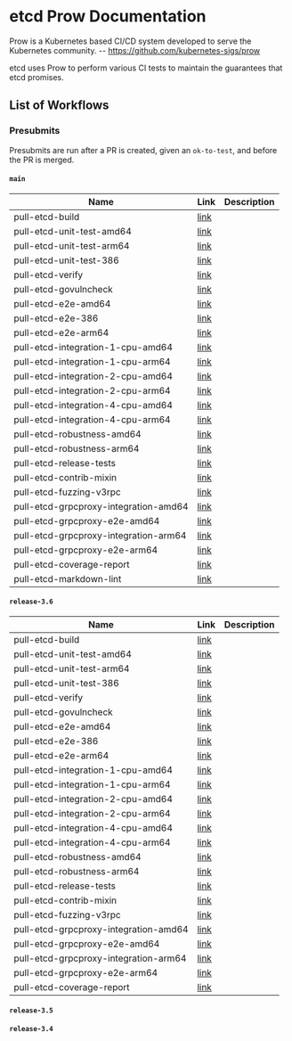 # etcd Prow Documentation

Prow is a Kubernetes based CI/CD system developed to serve the Kubernetes community. 
-- https://github.com/kubernetes-sigs/prow

etcd uses Prow to perform various CI tests to maintain the guarantees that etcd promises.

## List of Workflows

### Presubmits

Presubmits are run after a PR is created, given an `ok-to-test`, and before the PR is merged.

#### `main`

| Name | Link | Description |
| --- | --- | --- |
| pull-etcd-build | [link](https://github.com/kubernetes/test-infra/blob/563f6651a827f6f3e0b82db398cacb57f7ea74b3/config/jobs/etcd/etcd-presubmits.yaml#L4-L28) |
| pull-etcd-unit-test-amd64 | [link](https://github.com/kubernetes/test-infra/blob/563f6651a827f6f3e0b82db398cacb57f7ea74b3/config/jobs/etcd/etcd-presubmits.yaml#L30-L58) |
| pull-etcd-unit-test-arm64 | [link](https://github.com/kubernetes/test-infra/blob/563f6651a827f6f3e0b82db398cacb57f7ea74b3/config/jobs/etcd/etcd-presubmits.yaml#L60-L89) |
| pull-etcd-unit-test-386 | [link](https://github.com/kubernetes/test-infra/blob/563f6651a827f6f3e0b82db398cacb57f7ea74b3/config/jobs/etcd/etcd-presubmits.yaml#L91-L119) |
| pull-etcd-verify | [link](https://github.com/kubernetes/test-infra/blob/563f6651a827f6f3e0b82db398cacb57f7ea74b3/config/jobs/etcd/etcd-presubmits.yaml#L121-L158) |
| pull-etcd-govulncheck | [link](https://github.com/kubernetes/test-infra/blob/563f6651a827f6f3e0b82db398cacb57f7ea74b3/config/jobs/etcd/etcd-presubmits.yaml#L160-L187) |
| pull-etcd-e2e-amd64 | [link](https://github.com/kubernetes/test-infra/blob/563f6651a827f6f3e0b82db398cacb57f7ea74b3/config/jobs/etcd/etcd-presubmits.yaml#L189-L217) |
| pull-etcd-e2e-386 | [link](https://github.com/kubernetes/test-infra/blob/563f6651a827f6f3e0b82db398cacb57f7ea74b3/config/jobs/etcd/etcd-presubmits.yaml#L219-L246) |
| pull-etcd-e2e-arm64 | [link](https://github.com/kubernetes/test-infra/blob/563f6651a827f6f3e0b82db398cacb57f7ea74b3/config/jobs/etcd/etcd-presubmits.yaml#L248-L277) |
| pull-etcd-integration-1-cpu-amd64 | [link](https://github.com/kubernetes/test-infra/blob/563f6651a827f6f3e0b82db398cacb57f7ea74b3/config/jobs/etcd/etcd-presubmits.yaml#L279-L309) |
| pull-etcd-integration-1-cpu-arm64 | [link](https://github.com/kubernetes/test-infra/blob/563f6651a827f6f3e0b82db398cacb57f7ea74b3/config/jobs/etcd/etcd-presubmits.yaml#L311-L343) |
| pull-etcd-integration-2-cpu-amd64 | [link](https://github.com/kubernetes/test-infra/blob/563f6651a827f6f3e0b82db398cacb57f7ea74b3/config/jobs/etcd/etcd-presubmits.yaml#L345-L375) |
| pull-etcd-integration-2-cpu-arm64 | [link](https://github.com/kubernetes/test-infra/blob/563f6651a827f6f3e0b82db398cacb57f7ea74b3/config/jobs/etcd/etcd-presubmits.yaml#L377-L409) |
| pull-etcd-integration-4-cpu-amd64 | [link](https://github.com/kubernetes/test-infra/blob/563f6651a827f6f3e0b82db398cacb57f7ea74b3/config/jobs/etcd/etcd-presubmits.yaml#L411-L441) |
| pull-etcd-integration-4-cpu-arm64 | [link](https://github.com/kubernetes/test-infra/blob/563f6651a827f6f3e0b82db398cacb57f7ea74b3/config/jobs/etcd/etcd-presubmits.yaml#L443-L475) |
| pull-etcd-robustness-amd64 | [link](https://github.com/kubernetes/test-infra/blob/563f6651a827f6f3e0b82db398cacb57f7ea74b3/config/jobs/etcd/etcd-presubmits.yaml#L443-L475) |
| pull-etcd-robustness-arm64 | [link](https://github.com/kubernetes/test-infra/blob/563f6651a827f6f3e0b82db398cacb57f7ea74b3/config/jobs/etcd/etcd-presubmits.yaml#L555-L602) |
| pull-etcd-release-tests | [link](https://github.com/kubernetes/test-infra/blob/563f6651a827f6f3e0b82db398cacb57f7ea74b3/config/jobs/etcd/etcd-presubmits.yaml#L604-L639) |
| pull-etcd-contrib-mixin | [link](https://github.com/kubernetes/test-infra/blob/563f6651a827f6f3e0b82db398cacb57f7ea74b3/config/jobs/etcd/etcd-presubmits.yaml#L641-L669) |
| pull-etcd-fuzzing-v3rpc | [link](https://github.com/kubernetes/test-infra/blob/563f6651a827f6f3e0b82db398cacb57f7ea74b3/config/jobs/etcd/etcd-presubmits.yaml#L671-L704) |
| pull-etcd-grpcproxy-integration-amd64 | [link](https://github.com/kubernetes/test-infra/blob/563f6651a827f6f3e0b82db398cacb57f7ea74b3/config/jobs/etcd/etcd-presubmits.yaml#L706-L735) |
| pull-etcd-grpcproxy-e2e-amd64 | [link](https://github.com/kubernetes/test-infra/blob/563f6651a827f6f3e0b82db398cacb57f7ea74b3/config/jobs/etcd/etcd-presubmits.yaml#L737-L766) |
| pull-etcd-grpcproxy-integration-arm64 | [link](https://github.com/kubernetes/test-infra/blob/563f6651a827f6f3e0b82db398cacb57f7ea74b3/config/jobs/etcd/etcd-presubmits.yaml#L768-L798) |
| pull-etcd-grpcproxy-e2e-arm64 | [link](https://github.com/kubernetes/test-infra/blob/563f6651a827f6f3e0b82db398cacb57f7ea74b3/config/jobs/etcd/etcd-presubmits.yaml#L768-L798) |
| pull-etcd-coverage-report | [link](https://github.com/kubernetes/test-infra/blob/563f6651a827f6f3e0b82db398cacb57f7ea74b3/config/jobs/etcd/etcd-presubmits.yaml#L832-L860) |
| pull-etcd-markdown-lint | [link](https://github.com/kubernetes/test-infra/blob/563f6651a827f6f3e0b82db398cacb57f7ea74b3/config/jobs/etcd/etcd-presubmits.yaml#L862-L889)

#### `release-3.6`

| Name | Link | Description |
| --- | --- | --- |
| pull-etcd-build | [link](https://github.com/kubernetes/test-infra/blob/563f6651a827f6f3e0b82db398cacb57f7ea74b3/config/jobs/etcd/etcd-presubmits.yaml#L4-L28) |
| pull-etcd-unit-test-amd64 | [link](https://github.com/kubernetes/test-infra/blob/563f6651a827f6f3e0b82db398cacb57f7ea74b3/config/jobs/etcd/etcd-presubmits.yaml#L30-L58) |
| pull-etcd-unit-test-arm64 | [link](https://github.com/kubernetes/test-infra/blob/563f6651a827f6f3e0b82db398cacb57f7ea74b3/config/jobs/etcd/etcd-presubmits.yaml#L60-L89) |
| pull-etcd-unit-test-386 | [link](https://github.com/kubernetes/test-infra/blob/563f6651a827f6f3e0b82db398cacb57f7ea74b3/config/jobs/etcd/etcd-presubmits.yaml#L91-L119) |
| pull-etcd-verify | [link](https://github.com/kubernetes/test-infra/blob/563f6651a827f6f3e0b82db398cacb57f7ea74b3/config/jobs/etcd/etcd-presubmits.yaml#L121-L158) |
| pull-etcd-govulncheck | [link](https://github.com/kubernetes/test-infra/blob/563f6651a827f6f3e0b82db398cacb57f7ea74b3/config/jobs/etcd/etcd-presubmits.yaml#L160-L187) |
| pull-etcd-e2e-amd64 | [link](https://github.com/kubernetes/test-infra/blob/563f6651a827f6f3e0b82db398cacb57f7ea74b3/config/jobs/etcd/etcd-presubmits.yaml#L189-L217) |
| pull-etcd-e2e-386 | [link](https://github.com/kubernetes/test-infra/blob/563f6651a827f6f3e0b82db398cacb57f7ea74b3/config/jobs/etcd/etcd-presubmits.yaml#L219-L246) |
| pull-etcd-e2e-arm64 | [link](https://github.com/kubernetes/test-infra/blob/563f6651a827f6f3e0b82db398cacb57f7ea74b3/config/jobs/etcd/etcd-presubmits.yaml#L248-L277) |
| pull-etcd-integration-1-cpu-amd64 | [link](https://github.com/kubernetes/test-infra/blob/563f6651a827f6f3e0b82db398cacb57f7ea74b3/config/jobs/etcd/etcd-presubmits.yaml#L279-L309) |
| pull-etcd-integration-1-cpu-arm64 | [link](https://github.com/kubernetes/test-infra/blob/563f6651a827f6f3e0b82db398cacb57f7ea74b3/config/jobs/etcd/etcd-presubmits.yaml#L311-L343) |
| pull-etcd-integration-2-cpu-amd64 | [link](https://github.com/kubernetes/test-infra/blob/563f6651a827f6f3e0b82db398cacb57f7ea74b3/config/jobs/etcd/etcd-presubmits.yaml#L345-L375) |
| pull-etcd-integration-2-cpu-arm64 | [link](https://github.com/kubernetes/test-infra/blob/563f6651a827f6f3e0b82db398cacb57f7ea74b3/config/jobs/etcd/etcd-presubmits.yaml#L377-L409) |
| pull-etcd-integration-4-cpu-amd64 | [link](https://github.com/kubernetes/test-infra/blob/563f6651a827f6f3e0b82db398cacb57f7ea74b3/config/jobs/etcd/etcd-presubmits.yaml#L411-L441) |
| pull-etcd-integration-4-cpu-arm64 | [link](https://github.com/kubernetes/test-infra/blob/563f6651a827f6f3e0b82db398cacb57f7ea74b3/config/jobs/etcd/etcd-presubmits.yaml#L443-L475) |
| pull-etcd-robustness-amd64 | [link](https://github.com/kubernetes/test-infra/blob/563f6651a827f6f3e0b82db398cacb57f7ea74b3/config/jobs/etcd/etcd-presubmits.yaml#L443-L475) |
| pull-etcd-robustness-arm64 | [link](https://github.com/kubernetes/test-infra/blob/563f6651a827f6f3e0b82db398cacb57f7ea74b3/config/jobs/etcd/etcd-presubmits.yaml#L555-L602) |
| pull-etcd-release-tests | [link](https://github.com/kubernetes/test-infra/blob/563f6651a827f6f3e0b82db398cacb57f7ea74b3/config/jobs/etcd/etcd-presubmits.yaml#L604-L639) |
| pull-etcd-contrib-mixin | [link](https://github.com/kubernetes/test-infra/blob/563f6651a827f6f3e0b82db398cacb57f7ea74b3/config/jobs/etcd/etcd-presubmits.yaml#L641-L669) |
| pull-etcd-fuzzing-v3rpc | [link](https://github.com/kubernetes/test-infra/blob/563f6651a827f6f3e0b82db398cacb57f7ea74b3/config/jobs/etcd/etcd-presubmits.yaml#L671-L704) |
| pull-etcd-grpcproxy-integration-amd64 | [link](https://github.com/kubernetes/test-infra/blob/563f6651a827f6f3e0b82db398cacb57f7ea74b3/config/jobs/etcd/etcd-presubmits.yaml#L706-L735) |
| pull-etcd-grpcproxy-e2e-amd64 | [link](https://github.com/kubernetes/test-infra/blob/563f6651a827f6f3e0b82db398cacb57f7ea74b3/config/jobs/etcd/etcd-presubmits.yaml#L737-L766) |
| pull-etcd-grpcproxy-integration-arm64 | [link](https://github.com/kubernetes/test-infra/blob/563f6651a827f6f3e0b82db398cacb57f7ea74b3/config/jobs/etcd/etcd-presubmits.yaml#L768-L798) |
| pull-etcd-grpcproxy-e2e-arm64 | [link](https://github.com/kubernetes/test-infra/blob/563f6651a827f6f3e0b82db398cacb57f7ea74b3/config/jobs/etcd/etcd-presubmits.yaml#L768-L798) |
| pull-etcd-coverage-report | [link](https://github.com/kubernetes/test-infra/blob/563f6651a827f6f3e0b82db398cacb57f7ea74b3/config/jobs/etcd/etcd-presubmits.yaml#L832-L860) |

#### `release-3.5`

#### `release-3.4`
